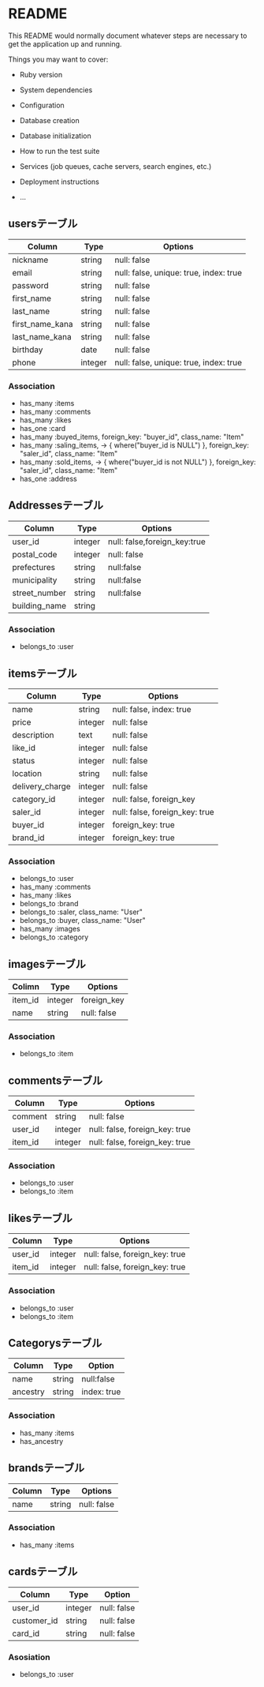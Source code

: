 # README

This README would normally document whatever steps are necessary to get the
application up and running.

Things you may want to cover:

* Ruby version

* System dependencies

* Configuration

* Database creation

* Database initialization

* How to run the test suite

* Services (job queues, cache servers, search engines, etc.)

* Deployment instructions

* ...
<!-- フリマアプリ「メルカリ」のクローンサイト -->
## usersテーブル
| Column     | Type  | Options          |
|----------------|---------|---------------------------|
| nickname    | string | null: false |
| email     | string | null: false, unique: true, index: true |
| password    | string | null: false        |
| first_name   | string | null: false        |
| last_name    | string | null: false        |
| first_name_kana | string | null: false        |
| last_name_kana | string | null: false        |
| birthday    | date  | null: false        |
| phone     | integer | null: false, unique: true, index: true|
### Association
- has_many :items
- has_many :comments
- has_many :likes
- has_one :card
- has_many :buyed_items, foreign_key: "buyer_id", class_name: "Item"
- has_many :saling_items, -> { where("buyer_id is NULL") }, foreign_key: "saler_id", class_name: "Item"
- has_many :sold_items, -> { where("buyer_id is not NULL") }, foreign_key: "saler_id", class_name: "Item"
- has_one :address

## Addressesテーブル
| Column | Type | Options |
|--------|------|---------|
| user_id | integer | null: false,foreign_key:true |
| postal_code | integer | null: false |
| prefectures | string | null:false |
| municipality | string | null:false |
| street_number | string | null:false |
| building_name | string |            |
### Association
- belongs_to :user 

## itemsテーブル
| Column     | Type  | Options            |
|-----------------|---------|--------------------------------|
| name      | string | null: false, index: true    |
| price      | integer | null: false          |
| description   | text  | null: false          |
| like_id      | integer | null: false          |
| status     | integer | null: false          |
| location    | string | null: false          |
| delivery_charge | integer | null: false          |
| category_id | integer | null: false, foreign_key |
| saler_id | integer | null: false, foreign_key: true |
| buyer_id | integer | foreign_key: true |
| brand_id | integer | foreign_key: true |
### Association
- belongs_to :user
- has_many :comments
- has_many :likes
- belongs_to :brand
- belongs_to :saler, class_name: "User"
- belongs_to :buyer, class_name: "User"
- has_many :images
- belongs_to :category

## imagesテーブル
| Colimn | Type | Options |
|--------|------|---------|
| item_id | integer | foreign_key |
| name | string | null: false |
### Association
- belongs_to :item

## commentsテーブル
| Column | Type  | Options            |
|---------|---------|--------------------------------|
| comment | string | null: false          |
| user_id | integer | null: false, foreign_key: true |
| item_id | integer | null: false, foreign_key: true |
### Association
- belongs_to :user
- belongs_to :item
## likesテーブル
| Column | Type  | Options            |
|---------|---------|--------------------------------|
| user_id | integer | null: false, foreign_key: true |
| item_id | integer | null: false, foreign_key: true |
### Association
- belongs_to :user
- belongs_to :item

## Categorysテーブル
| Column | Type | Option |
|--------|------|--------|
| name | string | null:false |
| ancestry | string | index: true |
### Association
- has_many :items
- has_ancestry
## brandsテーブル
| Column | Type  | Options   |
|---------|---------|-------------|
| name  | string | null: false |
### Association
- has_many :items
## cardsテーブル
| Column | Type | Option |
|---------|-------|------|
| user_id | integer | null: false |
| customer_id | string | null: false |
| card_id | string | null: false |
### Asosiation
- belongs_to :user


